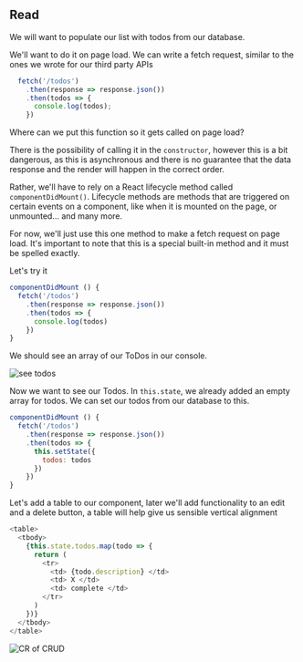 ## Read

We will want to populate our list with todos from our database.

We'll want to do it on page load. We can write a fetch request, similar to the ones we wrote for our third party APIs

```js
  fetch('/todos')
    .then(response => response.json())
    .then(todos => {
      console.log(todos);
    })
```

Where can we put this function so it gets called on page load?

There is the possibility of calling it in the `constructor`, however this is a bit dangerous, as this is asynchronous and there is no guarantee that the data response and the render will happen in the correct order.

Rather, we'll have to rely on a React lifecycle method called `componentDidMount()`. Lifecycle methods are methods that are triggered on certain events on a component, like when it is mounted on the page, or unmounted... and many more.

For now, we'll just use this one method to make a fetch request on page load. It's important to note that this is a special built-in method and it must be spelled exactly.


Let's try it

```js
componentDidMount () {
  fetch('/todos')
    .then(response => response.json())
    .then(todos => {
      console.log(todos)
    })
}
```

We should see an array of our ToDos in our console.

![see todos](https://i.imgur.com/cMCPU29.png)


Now we want to see our Todos. In `this.state`, we already added an empty array for todos. We can set our todos from our database to this.

```js
componentDidMount () {
  fetch('/todos')
    .then(response => response.json())
    .then(todos => {
      this.setState({
        todos: todos
      })
    })
}
```

Let's add a table to our component, later we'll add functionality to an  edit and a delete button, a table will help give us sensible vertical alignment

```js
<table>
  <tbody>
    {this.state.todos.map(todo => {
      return (
        <tr>
          <td> {todo.description} </td>
          <td> X </td>
          <td> complete </td>
        </tr>
      )
    })}
  </tbody>
</table>
```
![CR of CRUD](https://i.imgur.com/8vaAEoB.png)
